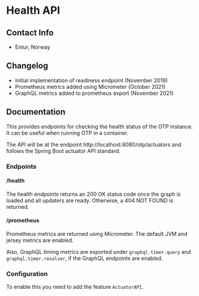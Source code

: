 # Health API

## Contact Info
- Entur, Norway

## Changelog
- Initial implementation of readiness endpoint (November 2019)
- Prometheus metrics added using Micrometer (October 2021)
- GraphQL metrics added to prometheus export (November 2021)

## Documentation
This provides endpoints for checking the health status of the OTP instance. It can be useful when
running OTP in a container.

The API will be at the endpoint http://localhost:8080/otp/actuators and follows the Spring Boot
actuator API standard.

### Endpoints

#### /health

The health endpoints returns an 200 OK status code once the graph is loaded and all updaters are ready.
Otherwise, a 404 NOT FOUND is returned.

#### /prometheus

Prometheus metrics are returned using Micrometer. The default JVM and jersey metrics are enabled.

Also, GraphQL timing metrics are exported under `graphql.timer.query` and `graphql.timer.resolver`,
if the GraphQL endpoints are enabled.

### Configuration
To enable this you need to add the feature `ActuatorAPI`.
